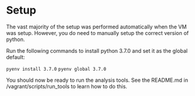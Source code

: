 # Setup

The vast majority of the setup was performed automatically when the VM was setup. However, you do need to manually setup the correct version of python.

Run the following commands to install python 3.7.0 and set it as the global default:

`pyenv install 3.7.0`
`pyenv global 3.7.0`

You should now be ready to run the analysis tools. See the README.md in /vagrant/scripts/run_tools to learn how to do this.